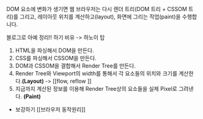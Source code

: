 ---
---

 
 DOM 요소에 변화가 생기면 웹 브라우저는 다시 렌더 트리(DOM 트리 + CSSOM 트리)를 그리고, 레이아웃 위치를 계산하고(layout), 화면에 그리는 작업(paint)을 수행합니다. 


블로그로 아예 정리!! 하기 비유 -> 하노이 탑 

1.  HTML을 파싱해서 DOM을 만든다. 
2.  CSS를 파싱해서 CSSOM을 만든다.
3.  DOM과 CSSOM을 결합해서 Render Tree를 만든다.
4.  Render Tree와 Viewport의 width를 통해서 각 요소들의 위치와 크기를 계산한다.**(Layout)** -> [[flow, reflow ]]
5.  지금까지 계산된 정보를 이용해 Render Tree상의 요소들을 실제 Pixel로 그려낸다. **(Paint)**


+ 보강하기 
[[브라우저 동작원리]]